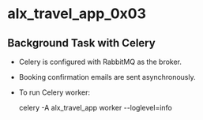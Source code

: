# alx_travel_app_0x03

## Background Task with Celery

- Celery is configured with RabbitMQ as the broker.
- Booking confirmation emails are sent asynchronously.
- To run Celery worker:

  celery -A alx_travel_app worker --loglevel=info
